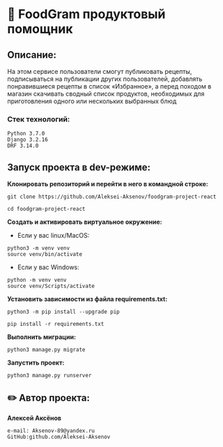 # :bread: FoodGram продуктовый помощник

## Описание:

На этом сервисе пользователи смогут публиковать рецепты, подписываться на публикации других пользователей, добавлять понравившиеся рецепты в список «Избранное», а перед походом в магазин скачивать сводный список продуктов, необходимых для приготовления одного или нескольких выбранных блюд

### Стек технологий:

    Python 3.7.0
    Django 3.2.16
    DRF 3.14.0

## Запуск проекта в dev-режиме:

**Клонировать репозиторий и перейти в него в командной строке:**

```
git clone https://github.com/Aleksei-Aksenov/foodgram-project-react
```

```
cd foodgram-project-react
```

**Cоздать и активировать виртуальное окружение:**

- Если у вас linux/MacOS:
```
python3 -m venv venv  
source venv/bin/activate
```

- Если у вас Windows:
```
python -m venv venv
source venv/Scripts/activate
```

**Установить зависимости из файла requirements.txt:**

```
python3 -m pip install --upgrade pip
```

```
pip install -r requirements.txt
```

**Выполнить миграции:**

```
python3 manage.py migrate
```

**Запустить проект:**

```
python3 manage.py runserver
```

## :pencil2: Автор проекта:

**Алексей Аксёнов**

```
e-mail: Aksenov-89@yandex.ru
GitHub:github.com/Aleksei-Aksenov
```
